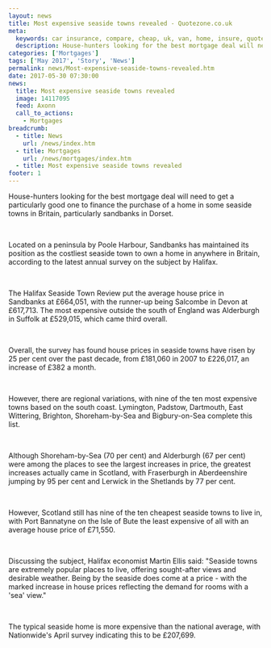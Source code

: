 ```yaml
---
layout: news
title: Most expensive seaside towns revealed - Quotezone.co.uk
meta:
  keywords: car insurance, compare, cheap, uk, van, home, insure, quotes, online, comparison, bike, loans, life
  description: House-hunters looking for the best mortgage deal will need to get a particularly good one to finance the purchase of a home in some seaside towns in Britain, particularly sandbanks in Dorset
categories: ['Mortgages']
tags: ['May 2017', 'Story', 'News']
permalink: news/Most-expensive-seaside-towns-revealed.htm
date: 2017-05-30 07:30:00
news:
  title: Most expensive seaside towns revealed
  image: 14117095
  feed: Axonn
  call_to_actions:
    - Mortgages
breadcrumb:
  - title: News
    url: /news/index.htm
  - title: Mortgages
    url: /news/mortgages/index.htm
  - title: Most expensive seaside towns revealed
footer: 1
---
```


House-hunters looking for the best mortgage deal will need to get a particularly good one to finance the purchase of a home in some seaside towns in Britain, particularly sandbanks in Dorset.

&nbsp;

Located on a peninsula by Poole Harbour, Sandbanks has maintained its position as the costliest seaside town to own a home in anywhere in Britain, according to the latest annual survey on the subject by Halifax.

&nbsp;

The Halifax Seaside Town Review put the average house price in Sandbanks at &pound;664,051, with the runner-up being Salcombe in Devon at &pound;617,713. The most expensive outside the south of England was Alderburgh in Suffolk at &pound;529,015, which came third overall.

&nbsp;

Overall, the survey has found house prices in seaside towns have risen by 25 per cent over the past decade, from &pound;181,060 in 2007 to &pound;226,017, an increase of &pound;382 a month.

&nbsp;

However, there are regional variations, with nine of the ten most expensive towns based on the south coast. Lymington, Padstow, Dartmouth, East Wittering, Brighton, Shoreham-by-Sea and Bigbury-on-Sea complete this list.

&nbsp;

Although Shoreham-by-Sea (70 per cent) and Alderburgh (67 per cent) were among the places to see the largest increases in price, the greatest increases actually came in Scotland, with Fraserburgh in Aberdeenshire jumping by 95 per cent and Lerwick in the Shetlands by 77 per cent.

&nbsp;

However, Scotland still has nine of the ten cheapest seaside towns to live in, with Port Bannatyne on the Isle of Bute the least expensive of all with an average house price of &pound;71,550.

&nbsp;

Discussing the subject, Halifax economist Martin Ellis said: &quot;Seaside towns are extremely popular places to live, offering sought-after views and desirable weather. Being by the seaside does come at a price - with the marked increase in house prices reflecting the demand for rooms with a &#39;sea&#39; view.&quot;

&nbsp;

The typical seaside home is more expensive than the national average, with Nationwide&#39;s April survey indicating this to be &pound;207,699.
